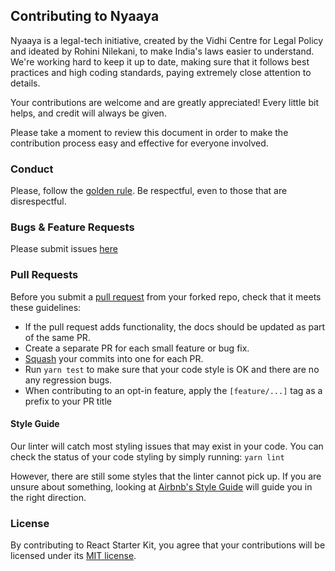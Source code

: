 ## Contributing to Nyaaya

Nyaaya is a legal-tech initiative, created by the Vidhi Centre for Legal Policy
and ideated by Rohini Nilekani, to make India's laws easier to understand. We're
working hard to keep it up to date, making sure that it follows best practices
and high coding standards, paying extremely close attention to details.

Your contributions are welcome and are greatly appreciated!
Every little bit helps, and credit will always be given.

Please take a moment to review this document in order to make the contribution
process easy and effective for everyone involved.

### Conduct

Please, follow the [golden rule](https://en.wikipedia.org/wiki/Golden_Rule). Be respectful, even to
those that are disrespectful.

### Bugs & Feature Requests

Please submit issues [here](https://github.com/nyaayaIN/webapp/issues)

### Pull Requests

Before you submit a [pull request](https://help.github.com/articles/using-pull-requests/) from your
forked repo, check that it meets these guidelines:

* If the pull request adds functionality, the docs should be updated as part of the same PR.
* Create a separate PR for each small feature or bug fix.
* [Squash](http://stackoverflow.com/questions/5189560/squash-my-last-x-commits-together-using-git)
  your commits into one for each PR.
* Run `yarn test` to make sure that your code style is OK and there are no any regression bugs.
* When contributing to an opt-in feature, apply the `[feature/...]` tag as a prefix to your PR title

#### Style Guide

Our linter will catch most styling issues that may exist in your code. You can check the status
of your code styling by simply running: `yarn lint`

However, there are still some styles that the linter cannot pick up. If you are unsure about
something, looking at [Airbnb's Style Guide](https://github.com/airbnb/javascript) will guide you
in the right direction.

### License

By contributing to React Starter Kit, you agree that your contributions will be licensed under its
[MIT license](https://github.com/nyaayaIN/webapp/blob/master/LICENSE.txt).
